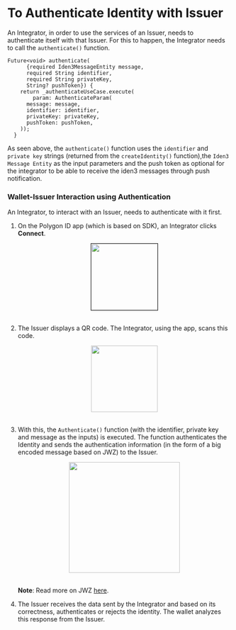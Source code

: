 # To Authenticate Identity with Issuer
 
An Integrator, in order to use the services of an Issuer, needs to authenticate itself with that Issuer. For this to happen, the Integrator needs to call the `authenticate()` function.
 
```
Future<void> authenticate(
      {required Iden3MessageEntity message,
      required String identifier,
      required String privateKey,
      String? pushToken}) {
    return _authenticateUseCase.execute(
        param: AuthenticateParam(
      message: message,
      identifier: identifier,
      privateKey: privateKey,
      pushToken: pushToken,
    ));
  }
```
 
As seen above, the `authenticate()` function uses the `identifier` and `private key` strings (returned from the `createIdentity()` function),the `Iden3 Message Entity` as the input parameters and the push token as optional for the integrator to be able to receive the iden3 messages through push notification.
 
### Wallet-Issuer Interaction using Authentication
 
An Integrator, to interact with an Issuer, needs to authenticate with it first. 
 
1.  On the Polygon ID app (which is based on SDK), an Integrator clicks **Connect**.
 
      <div align="center">
      <img src= "../../../../../../imgs/polygonid-wallet-connect.png" align="center" width="150" border="1"/>
      </div>
      <br>
 
2.  The Issuer displays a QR code. The Integrator, using the app, scans this code.
 
      <div align="center">
      <img src= "../../../../../../imgs/qr-code-scan.png" align="center" width="150"/>
      </div>
      <br>
 
 
3.  With this, the `Authenticate()` function (with the identifier, private key and message as the inputs) is executed. The function authenticates the Identity and sends the authentication information (in the form of a big encoded message based on JWZ) to the Issuer.
 
      <div align="center">
      <img src= "../../../../../../imgs/jwz.png" align="center" width="250"/>
      </div>
      <br>
 
      **Note**: Read more on JWZ [here](../jwz.md#jwz---json-web-zero-knowledge).

 
4. The Issuer receives the data sent by the Integrator and based on its correctness, authenticates or rejects the identity. The wallet analyzes this response from the Issuer.